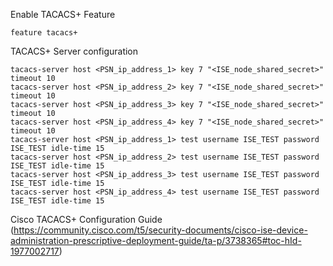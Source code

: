 Enable TACACS+ Feature
```
feature tacacs+
```

TACACS+ Server configuration
```
tacacs-server host <PSN_ip_address_1> key 7 "<ISE_node_shared_secret>" timeout 10
tacacs-server host <PSN_ip_address_2> key 7 "<ISE_node_shared_secret>" timeout 10
tacacs-server host <PSN_ip_address_3> key 7 "<ISE_node_shared_secret>" timeout 10
tacacs-server host <PSN_ip_address_4> key 7 "<ISE_node_shared_secret>" timeout 10
tacacs-server host <PSN_ip_address_1> test username ISE_TEST password ISE_TEST idle-time 15
tacacs-server host <PSN_ip_address_2> test username ISE_TEST password ISE_TEST idle-time 15
tacacs-server host <PSN_ip_address_3> test username ISE_TEST password ISE_TEST idle-time 15
tacacs-server host <PSN_ip_address_4> test username ISE_TEST password ISE_TEST idle-time 15
```


Cisco TACACS+ Configuration Guide (https://community.cisco.com/t5/security-documents/cisco-ise-device-administration-prescriptive-deployment-guide/ta-p/3738365#toc-hId-1977002717)
